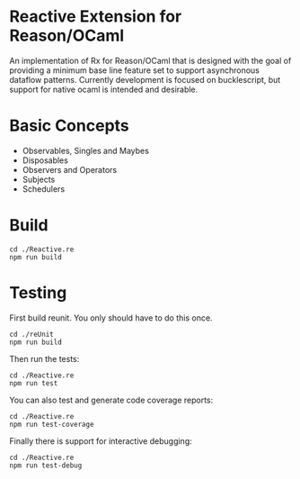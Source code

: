 # Reactive Extension for Reason/OCaml 

An implementation of Rx for Reason/OCaml that is designed with the goal of providing a minimum base line feature set to support asynchronous dataflow patterns. Currently development is focused on bucklescript, but support for native ocaml is intended and desirable.

# Basic Concepts
* Observables, Singles and Maybes
* Disposables
* Observers and Operators
* Subjects
* Schedulers

# Build
```
cd ./Reactive.re
npm run build
```

# Testing

First build reunit. You only should have to do this once.
```
cd ./reUnit
npm run build
```

Then run the tests:
```
cd ./Reactive.re
npm run test
```

You can also test and generate code coverage reports:
```
cd ./Reactive.re
npm run test-coverage
```

Finally there is support for interactive debugging:
```
cd ./Reactive.re
npm run test-debug
```
